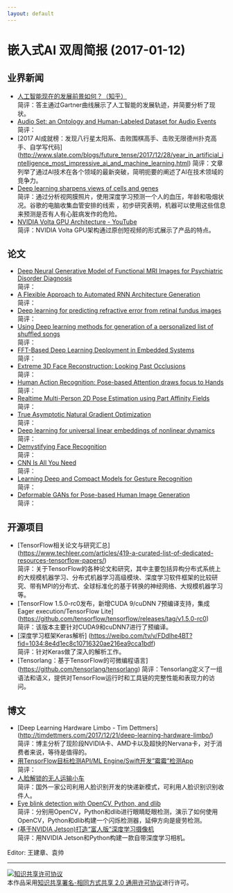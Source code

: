 ```yaml
---
layout: default
---
```


# 嵌入式AI 双周简报 (2017-01-12)

## 业界新闻

- [人工智能现在的发展前景如何？（知乎）](https://www.zhihu.com/question/20102212)</br>
简评：答主通过Gartner曲线展示了人工智能的发展轨迹，并简要分析了现状。
- [Audio Set: an Ontology and Human-Labeled Dataset for Audio Events](https://static.googleusercontent.com/media/research.google.com/en//pubs/archive/45857.pdf)</br>
简评：
- [2017 AI成就榜：发现八行星太阳系、击败围棋高手、击败无限德州扑克高手、自学写代码]
(http://www.slate.com/blogs/future_tense/2017/12/28/year_in_artificial_intelligence_most_impressive_ai_and_machine_learning.html)
简评：文章列举了通过AI技术在各个领域的最新突破，简明扼要的阐述了AI在技术领域的竞争力。</br>
- [Deep learning sharpens views of cells and genes](https://www.nature.com/articles/d41586-018-00004-w)</br>
简评：通过分析视网膜照片，使用深度学习预测一个人的血压，年龄和吸烟状况。谷歌的电脑收集血管安排的线索 ，初步研究表明，机器可以使用这些信息来预测是否有人有心脏病发作的危险。
- [NVIDIA Volta GPU Architecture - YouTube](https://www.youtube.com/watch?v=5TUk5BtM0Bc)</br>
简评：NVIDIA Volta GPU架构通过原创短视频的形式展示了产品的特点。</br>


## 论文
- [Deep Neural Generative Model of Functional MRI Images for Psychiatric Disorder Diagnosis](https://arxiv.org/abs/1712.06260)</br>
简评：
- [A Flexible Approach to Automated RNN Architecture Generation](https://arxiv.org/abs/1712.07316)</br>
简评：
- [Deep learning for predicting refractive error from retinal fundus images](https://arxiv.org/abs/1712.07798)</br>
简评：
- [Using Deep learning methods for generation of a personalized list of shuffled songs](https://arxiv.org/abs/1712.06076)</br>
简评：
- [FFT-Based Deep Learning Deployment in Embedded Systems](https://arxiv.org/abs/1712.04910)</br>
简评：
- [Extreme 3D Face Reconstruction: Looking Past Occlusions](https://arxiv.org/abs/1712.05083)</br>
简评：
- [Human Action Recognition: Pose-based Attention draws focus to Hands](https://arxiv.org/abs/1712.08002)</br>
简评：
- [Realtime Multi-Person 2D Pose Estimation using Part Affinity Fields](https://arxiv.org/abs/1611.08050)</br>
简评：
- [True Asymptotic Natural Gradient Optimization](https://arxiv.org/abs/1712.08449)</br>
简评：
- [Deep learning for universal linear embeddings of nonlinear dynamics](https://arxiv.org/abs/1712.09707)</br>
简评：
- [Demystifying Face Recognition](http://blcv.pl/static/2017/11/09/demystifying-face-recognition-iii-noise/)</br>
简评：
- [CNN Is All You Need](https://arxiv.org/abs/1712.09662)</br>
简评：
- [Learning Deep and Compact Models for Gesture Recognition](https://arxiv.org/abs/1712.10136)</br>
简评：
- [Deformable GANs for Pose-based Human Image Generation](https://arxiv.org/abs/1801.00055)</br>
简评：


## 开源项目


- [TensorFlow相关论文与研究汇总]
(https://www.techleer.com/articles/419-a-curated-list-of-dedicated-resources-tensorflow-papers/)</br>
简评：关于TensorFlow的各种论文和研究，其中主要包括异构分布式系统上的大规模机器学习、分布式机器学习高级模块、深度学习软件框架的比较研究、带有MPI的分布式、全球标准化的基于转换的神经网络、大规模机器学习等。</br>
- [TensorFlow 1.5.0-rc0发布，新增CUDA 9/cuDNN 7预编译支持，集成Eager execution/TensorFlow Lite]
(https://github.com/tensorflow/tensorflow/releases/tag/v1.5.0-rc0)</br>
简评：该版本主要针对CUDA9和cuDNN7进行了预编译。</br>
- [深度学习框架Keras解析]
(https://weibo.com/tv/v/FDdlhe4BT?fid=1034:8e4d1ec8c10716320ae216ea9cca1bdf)</br>
简评：针对Keras做了深入的解析工作。</br>
- [Tensorlang：基于TensorFlow的可微编程语言]
(https://github.com/tensorlang/tensorlang)
简评：Tensorlang定义了一组语法和语义，提供对TensorFlow运行时和工具链的完整性能和表现力的访问。</br>


## 博文

- [Deep Learning Hardware Limbo - Tim Dettmers]
(http://timdettmers.com/2017/12/21/deep-learning-hardware-limbo/)</br>
简评：博主分析了现阶段NVIDIA卡、AMD卡以及超快的Nervana卡，对于消费者来说，等待是值得的。
- [用TensorFlow目标检测API/ML Engine/Swift开发”霉霉”检测App](https://towardsdatascience.com/build-a-taylor-swift-detector-with-the-tensorflow-object-detection-api-ml-engine-and-swift-82707f5b4a56)</br>
简评：
- [人脸解锁的无人运输小车](https://weibo.com/tv/v/FD3mycpN4?fid=1034:fe9c2486fcf2409470de17ca981eb3b6)</br>
简评：国外一家公司利用人脸识别开发的快递新模式，可利用人脸识别识别收件人。
- [Eye blink detection with OpenCV, Python, and dlib](https://www.pyimagesearch.com/2017/04/24/eye-blink-detection-opencv-python-dlib/)</br>
简评：分别用OpenCV，Python和dlib进行眼睛眨眼检测，演示了如何使用OpenCV，Python和dlib构建一个闪烁检测器，延伸方向是疲劳检测。
- [(基于NVIDIA Jetson)打造“富人版”深度学习摄像机](https://github.com/burningion/rich-mans-deep-learning-camera)</br>
简评：用NVIDIA Jetson和Python构建一款自带深度学习相机。


Editor: 王建章、袁帅

----

<a rel="license" href="http://creativecommons.org/licenses/by-sa/2.0/"><img alt="知识共享许可协议" style="border-width:0" src="https://i.creativecommons.org/l/by-sa/2.0/88x31.png" /></a><br />本作品采用<a rel="license" href="http://creativecommons.org/licenses/by-sa/2.0/">知识共享署名-相同方式共享 2.0 通用许可协议</a>进行许可。
